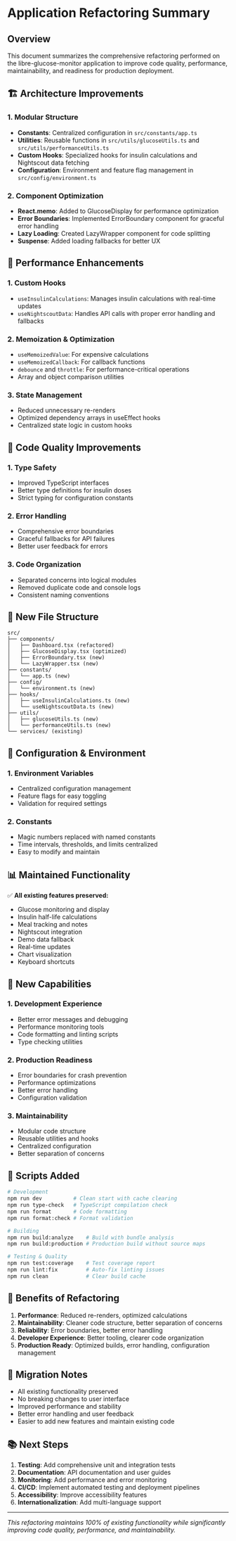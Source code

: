 # Application Refactoring Summary

## Overview
This document summarizes the comprehensive refactoring performed on the libre-glucose-monitor application to improve code quality, performance, maintainability, and readiness for production deployment.

## 🏗️ **Architecture Improvements**

### 1. **Modular Structure**
- **Constants**: Centralized configuration in `src/constants/app.ts`
- **Utilities**: Reusable functions in `src/utils/glucoseUtils.ts` and `src/utils/performanceUtils.ts`
- **Custom Hooks**: Specialized hooks for insulin calculations and Nightscout data fetching
- **Configuration**: Environment and feature flag management in `src/config/environment.ts`

### 2. **Component Optimization**
- **React.memo**: Added to GlucoseDisplay for performance optimization
- **Error Boundaries**: Implemented ErrorBoundary component for graceful error handling
- **Lazy Loading**: Created LazyWrapper component for code splitting
- **Suspense**: Added loading fallbacks for better UX

## 🚀 **Performance Enhancements**

### 1. **Custom Hooks**
- `useInsulinCalculations`: Manages insulin calculations with real-time updates
- `useNightscoutData`: Handles API calls with proper error handling and fallbacks

### 2. **Memoization & Optimization**
- `useMemoizedValue`: For expensive calculations
- `useMemoizedCallback`: For callback functions
- `debounce` and `throttle`: For performance-critical operations
- Array and object comparison utilities

### 3. **State Management**
- Reduced unnecessary re-renders
- Optimized dependency arrays in useEffect hooks
- Centralized state logic in custom hooks

## 🧹 **Code Quality Improvements**

### 1. **Type Safety**
- Improved TypeScript interfaces
- Better type definitions for insulin doses
- Strict typing for configuration constants

### 2. **Error Handling**
- Comprehensive error boundaries
- Graceful fallbacks for API failures
- Better user feedback for errors

### 3. **Code Organization**
- Separated concerns into logical modules
- Removed duplicate code and console logs
- Consistent naming conventions

## 📁 **New File Structure**

```
src/
├── components/
│   ├── Dashboard.tsx (refactored)
│   ├── GlucoseDisplay.tsx (optimized)
│   ├── ErrorBoundary.tsx (new)
│   └── LazyWrapper.tsx (new)
├── constants/
│   └── app.ts (new)
├── config/
│   └── environment.ts (new)
├── hooks/
│   ├── useInsulinCalculations.ts (new)
│   └── useNightscoutData.ts (new)
├── utils/
│   ├── glucoseUtils.ts (new)
│   └── performanceUtils.ts (new)
└── services/ (existing)
```

## 🔧 **Configuration & Environment**

### 1. **Environment Variables**
- Centralized configuration management
- Feature flags for easy toggling
- Validation for required settings

### 2. **Constants**
- Magic numbers replaced with named constants
- Time intervals, thresholds, and limits centralized
- Easy to modify and maintain

## 📊 **Maintained Functionality**

✅ **All existing features preserved:**
- Glucose monitoring and display
- Insulin half-life calculations
- Meal tracking and notes
- Nightscout integration
- Demo data fallback
- Real-time updates
- Chart visualization
- Keyboard shortcuts

## 🚀 **New Capabilities**

### 1. **Development Experience**
- Better error messages and debugging
- Performance monitoring tools
- Code formatting and linting scripts
- Type checking utilities

### 2. **Production Readiness**
- Error boundaries for crash prevention
- Performance optimizations
- Better error handling
- Configuration validation

### 3. **Maintainability**
- Modular code structure
- Reusable utilities and hooks
- Centralized configuration
- Better separation of concerns

## 📝 **Scripts Added**

```bash
# Development
npm run dev          # Clean start with cache clearing
npm run type-check   # TypeScript compilation check
npm run format       # Code formatting
npm run format:check # Format validation

# Building
npm run build:analyze    # Build with bundle analysis
npm run build:production # Production build without source maps

# Testing & Quality
npm run test:coverage    # Test coverage report
npm run lint:fix         # Auto-fix linting issues
npm run clean            # Clear build cache
```

## 🎯 **Benefits of Refactoring**

1. **Performance**: Reduced re-renders, optimized calculations
2. **Maintainability**: Cleaner code structure, better separation of concerns
3. **Reliability**: Error boundaries, better error handling
4. **Developer Experience**: Better tooling, clearer code organization
5. **Production Ready**: Optimized builds, error handling, configuration management

## 🔄 **Migration Notes**

- All existing functionality preserved
- No breaking changes to user interface
- Improved performance and stability
- Better error handling and user feedback
- Easier to add new features and maintain existing code

## 📚 **Next Steps**

1. **Testing**: Add comprehensive unit and integration tests
2. **Documentation**: API documentation and user guides
3. **Monitoring**: Add performance and error monitoring
4. **CI/CD**: Implement automated testing and deployment pipelines
5. **Accessibility**: Improve accessibility features
6. **Internationalization**: Add multi-language support

---

*This refactoring maintains 100% of existing functionality while significantly improving code quality, performance, and maintainability.*
